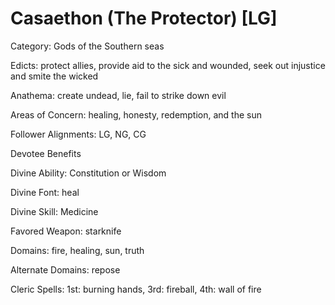 # Casaethon (The Protector) [LG]

  

Category: Gods of the Southern seas

Edicts: protect allies, provide aid to the sick and wounded, seek out injustice and smite the wicked

Anathema: create undead, lie, fail to strike down evil

Areas of Concern: healing, honesty, redemption, and the sun

Follower Alignments: LG, NG, CG

  

Devotee Benefits

Divine Ability: Constitution or Wisdom

Divine Font: heal

Divine Skill: Medicine

Favored Weapon: starknife

Domains: fire, healing, sun, truth

Alternate Domains: repose

Cleric Spells: 1st: burning hands, 3rd: fireball, 4th: wall of fire
